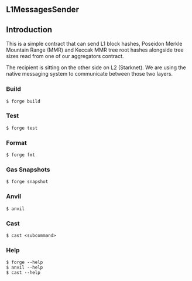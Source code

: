 ## L1MessagesSender

## Introduction

This is a simple contract that can send L1 block hashes, Poseidon Merkle Mountain Range (MMR) and Keccak MMR tree root hashes alongside tree sizes read from one of our aggregators contract.

The recipient is sitting on the other side on L2 (Starknet). We are using the native messaging system to communicate between those two layers.

### Build

```shell
$ forge build
```

### Test

```shell
$ forge test
```

### Format

```shell
$ forge fmt
```

### Gas Snapshots

```shell
$ forge snapshot
```

### Anvil

```shell
$ anvil
```

### Cast

```shell
$ cast <subcommand>
```

### Help

```shell
$ forge --help
$ anvil --help
$ cast --help
```
